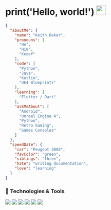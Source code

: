 # print('Hello, world!') <img src="https://raw.githubusercontent.com/MartinHeinz/MartinHeinz/master/wave.gif" width="30px">


```json
{
  "aboutMe": {
    "name": "Keith Baker",
    "pronouns": [
      "He",
      "Him",
      "Keeef"
    ],
    "code": [
      "Python",
      "Java",
      "Kotlin",
      "UE4 Blueprints"
    ],
    "learning": [
      "Flutter / Dart"
    ],
    "askMeAbout": [
      "Android",
      "Unreal Engine 4",
      "Python",
      "Retro Gaming",
      "Games Consoles"
    ]
  },
  "speedDate": {
    "car": "Peugeot 3008",
    "favColor": "green",
    "siblings": "three",
    "hate": "writing documentation",
    "love": "learning"
  }
}
```


### 🔧 Technologies & Tools

![](https://img.shields.io/badge/OS-Linux-informational?style=flat&logo=data:image/svg%2bxml;base64,<BASE64_DATA>)
![](https://img.shields.io/badge/Editor-VSCode-informational?style=flat&logo=data:image/svg%2bxml;base64,<BASE64_DATA>)
![](https://img.shields.io/badge/Code-Java-informational?style=flat&logo=<LOGO_NAME>&logoColor=white&color=2bbc8a)
![](https://img.shields.io/badge/Code-Python-informational?style=flat&logo=<LOGO_NAME>&logoColor=white&color=2bbc8a)
![](https://img.shields.io/badge/Code-Kotlin-informational?style=flat&logo=<LOGO_NAME>&logoColor=white&color=2bbc8a)
![](https://img.shields.io/badge/Shell-Bash-informational?style=flat&logo=<LOGO_NAME>&logoColor=white&color=2bbc8a)


